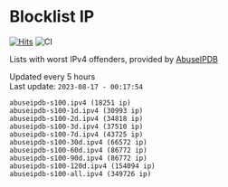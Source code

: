 # Blocklist IP

[![Hits](https://hits.seeyoufarm.com/api/count/incr/badge.svg?url=https%3A%2F%2Fgithub.com%2Fborestad%2Fblocklist-ip%2F&count_bg=%2379C83D&title_bg=%23555555&icon=&icon_color=%23E7E7E7&title=hits&edge_flat=false)](https://hits.seeyoufarm.com)  ![CI](https://img.shields.io/github/workflow/status/borestad/blocklist-ip/CI?style=flat-square)

Lists with worst IPv4 offenders, provided by [AbuseIPDB](https://www.abuseipdb.com/)

<!-- FOOTER-PLACEHOLDER -->
Updated every 5 hours<br>
Last update: `2023-08-17 - 00:17:54`
```
abuseipdb-s100.ipv4 (18251 ip)
abuseipdb-s100-1d.ipv4 (30993 ip)
abuseipdb-s100-2d.ipv4 (34818 ip)
abuseipdb-s100-3d.ipv4 (37510 ip)
abuseipdb-s100-7d.ipv4 (43725 ip)
abuseipdb-s100-30d.ipv4 (66572 ip)
abuseipdb-s100-60d.ipv4 (86772 ip)
abuseipdb-s100-90d.ipv4 (86772 ip)
abuseipdb-s100-120d.ipv4 (154094 ip)
abuseipdb-s100-all.ipv4 (349726 ip)
```
